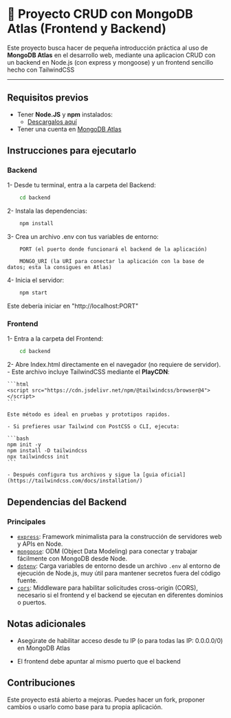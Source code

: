 # 🍃 Proyecto CRUD con MongoDB Atlas (Frontend y Backend)

Este proyecto busca hacer de pequeña introducción práctica al uso de **MongoDB Atlas** en el desarrollo web, mediante una aplicacion CRUD con un backend en Node.js (con express y mongoose) y un frontend sencillo hecho con TailwindCSS

---

## Requisitos previos

-   Tener **Node.JS** y **npm** instalados:
    -   [Descargalos aquí](https://nodejs.org/es)
-   Tener una cuenta en [MongoDB Atlas](https://www.mongodb.com/es/atlas)

## Instrucciones para ejecutarlo

### Backend

1- Desde tu terminal, entra a la carpeta del Backend:

```bash
    cd backend
```

2- Instala las dependencias:

```bash
    npm install
```

3- Crea un archivo .env con tus variables de entorno:

```.env
    PORT (el puerto donde funcionará el backend de la aplicación)

    MONGO_URI (la URI para conectar la aplicación con la base de datos; esta la consigues en Atlas)
```

4- Inicia el servidor:

```bash
    npm start
```

Este debería iniciar en "http://localhost:PORT"

### Frontend

1- Entra a la carpeta del Frontend:

```bash
    cd backend
```

2- Abre Index.html directamente en el navegador (no requiere de servidor).
    - Este archivo incluye TailwindCSS mediante el **PlayCDN**:

    ```html
    <script src="https://cdn.jsdelivr.net/npm/@tailwindcss/browser@4"></script>
    ```
    
    Este método es ideal en pruebas y prototipos rapidos.

    - Si prefieres usar Tailwind con PostCSS o CLI, ejecuta:

    ```bash
    npm init -y
    npm install -D tailwindcss
    npx tailwindcss init
    ```

    - Después configura tus archivos y sigue la [guia oficial](https://tailwindcss.com/docs/installation/)

## Dependencias del Backend

### Principales

- [`express`](https://www.npmjs.com/package/express): Framework minimalista para la construcción de servidores web y APIs en Node.
- [`mongoose`](https://www.npmjs.com/package/mongoose): ODM (Object Data Modeling) para conectar y trabajar fácilmente con MongoDB desde Node.
- [`dotenv`](https://www.npmjs.com/package/dotenv): Carga variables de entorno desde un archivo `.env` al entorno de ejecución de Node.js, muy útil para mantener secretos fuera del código fuente.
- [`cors`](https://www.npmjs.com/package/cors): Middleware para habilitar solicitudes cross-origin (CORS), necesario si el frontend y el backend se ejecutan en diferentes dominios o puertos.

## Notas adicionales

- Asegúrate de habilitar acceso desde tu IP (o para todas las IP: 0.0.0.0/0) en MongoDB Atlas

- El frontend debe apuntar al mismo puerto que el backend

## Contribuciones

Este proyecto está abierto a mejoras. Puedes hacer un fork, proponer cambios o usarlo como base para tu propia aplicación.